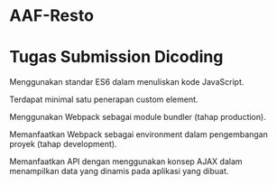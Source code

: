 # AAF-Resto

# Tugas Submission Dicoding
Menggunakan standar ES6 dalam menuliskan kode JavaScript.

Terdapat minimal satu penerapan custom element.

Menggunakan Webpack sebagai module bundler (tahap production).

Memanfaatkan Webpack sebagai environment dalam pengembangan proyek (tahap development).

Memanfaatkan API dengan menggunakan konsep AJAX dalam menampilkan data yang dinamis pada aplikasi yang dibuat.
